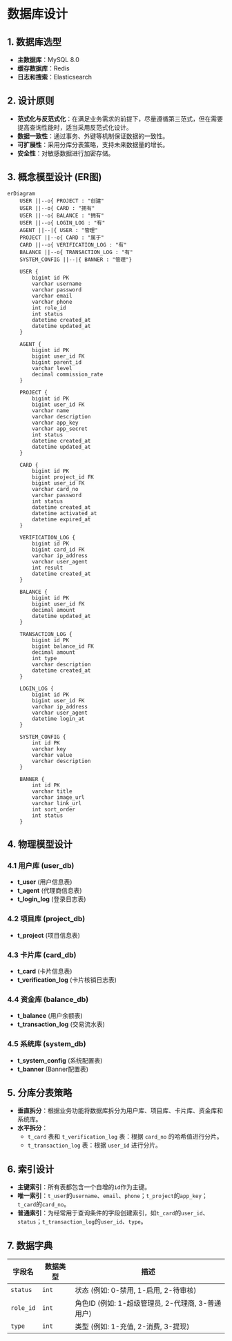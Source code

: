 # 数据库设计

## 1. 数据库选型

- **主数据库**：MySQL 8.0
- **缓存数据库**：Redis
- **日志和搜索**：Elasticsearch

## 2. 设计原则

- **范式化与反范式化**：在满足业务需求的前提下，尽量遵循第三范式，但在需要提高查询性能时，适当采用反范式化设计。
- **数据一致性**：通过事务、外键等机制保证数据的一致性。
- **可扩展性**：采用分库分表策略，支持未来数据量的增长。
- **安全性**：对敏感数据进行加密存储。

## 3. 概念模型设计 (ER图)

```mermaid
erDiagram
    USER ||--o{ PROJECT : "创建"
    USER ||--o{ CARD : "拥有"
    USER ||--o{ BALANCE : "拥有"
    USER ||--o{ LOGIN_LOG : "有"
    AGENT ||--|{ USER : "管理"
    PROJECT ||--o{ CARD : "属于"
    CARD ||--o{ VERIFICATION_LOG : "有"
    BALANCE ||--o{ TRANSACTION_LOG : "有"
    SYSTEM_CONFIG ||--|{ BANNER : "管理"}

    USER {
        bigint id PK
        varchar username
        varchar password
        varchar email
        varchar phone
        int role_id
        int status
        datetime created_at
        datetime updated_at
    }

    AGENT {
        bigint id PK
        bigint user_id FK
        bigint parent_id
        varchar level
        decimal commission_rate
    }

    PROJECT {
        bigint id PK
        bigint user_id FK
        varchar name
        varchar description
        varchar app_key
        varchar app_secret
        int status
        datetime created_at
        datetime updated_at
    }

    CARD {
        bigint id PK
        bigint project_id FK
        bigint user_id FK
        varchar card_no
        varchar password
        int status
        datetime created_at
        datetime activated_at
        datetime expired_at
    }

    VERIFICATION_LOG {
        bigint id PK
        bigint card_id FK
        varchar ip_address
        varchar user_agent
        int result
        datetime created_at
    }

    BALANCE {
        bigint id PK
        bigint user_id FK
        decimal amount
        datetime updated_at
    }

    TRANSACTION_LOG {
        bigint id PK
        bigint balance_id FK
        decimal amount
        int type
        varchar description
        datetime created_at
    }

    LOGIN_LOG {
        bigint id PK
        bigint user_id FK
        varchar ip_address
        varchar user_agent
        datetime login_at
    }

    SYSTEM_CONFIG {
        int id PK
        varchar key
        varchar value
        varchar description
    }

    BANNER {
        int id PK
        varchar title
        varchar image_url
        varchar link_url
        int sort_order
        int status
    }
```

## 4. 物理模型设计

### 4.1 用户库 (user_db)

- **t_user** (用户信息表)
- **t_agent** (代理商信息表)
- **t_login_log** (登录日志表)

### 4.2 项目库 (project_db)

- **t_project** (项目信息表)

### 4.3 卡片库 (card_db)

- **t_card** (卡片信息表)
- **t_verification_log** (卡片核销日志表)

### 4.4 资金库 (balance_db)

- **t_balance** (用户余额表)
- **t_transaction_log** (交易流水表)

### 4.5 系统库 (system_db)

- **t_system_config** (系统配置表)
- **t_banner** (Banner配置表)

## 5. 分库分表策略

- **垂直拆分**：根据业务功能将数据库拆分为用户库、项目库、卡片库、资金库和系统库。
- **水平拆分**：
  - `t_card` 表和 `t_verification_log` 表：根据 `card_no` 的哈希值进行分片。
  - `t_transaction_log` 表：根据 `user_id` 进行分片。

## 6. 索引设计

- **主键索引**：所有表都包含一个自增的`id`作为主键。
- **唯一索引**：`t_user`的`username`、`email`、`phone`；`t_project`的`app_key`；`t_card`的`card_no`。
- **普通索引**：为经常用于查询条件的字段创建索引，如`t_card`的`user_id`、`status`；`t_transaction_log`的`user_id`、`type`。

## 7. 数据字典

| 字段名 | 数据类型 | 描述 |
|---|---|---|
| `status` | `int` | 状态 (例如: 0-禁用, 1-启用, 2-待审核) |
| `role_id` | `int` | 角色ID (例如: 1-超级管理员, 2-代理商, 3-普通用户) |
| `type` | `int` | 类型 (例如: 1-充值, 2-消费, 3-提现) |

